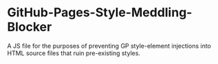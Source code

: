 # GitHub-Pages-Style-Meddling-Blocker
A JS file for the purposes of preventing GP style-element injections into HTML source files that ruin pre-existing styles.
